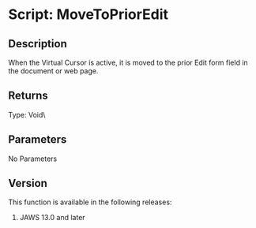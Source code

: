 # Script: MoveToPriorEdit

## Description

When the Virtual Cursor is active, it is moved to the prior Edit form
field in the document or web page.

## Returns

Type: Void\

## Parameters

No Parameters

## Version

This function is available in the following releases:

1.  JAWS 13.0 and later
